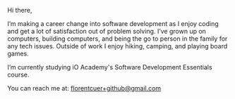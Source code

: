 Hi there,

I’m making a career change into software development as I enjoy coding and get a lot of satisfaction out of problem solving.
I’ve grown up on computers, building computers, and being the go to person in the family for any tech issues.
Outside of work I enjoy hiking, camping, and playing board games.

I’m currently studying iO Academy's Software Development Essentials course.

You can reach me at: florentcuer+github@gmail.com
